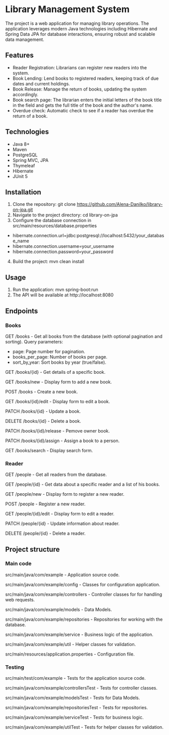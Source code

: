 # Library Management System
The project is a web application for managing library operations. 
The application leverages modern Java technologies including Hibernate and Spring Data JPA for database interactions, ensuring robust and scalable data management.

## Features
- Reader Registration: Librarians can register new readers into the system.
- Book Lending: Lend books to registered readers, keeping track of due dates and current holdings.
- Book Release: Manage the return of books, updating the system accordingly.
- Book search page: The librarian enters the initial letters of the book title in the field and gets the full title of the book and the author's name.
- Overdue check: Automatic check to see if a reader has overdue the return of a book.
  
## Technologies
- Java 8+
- Maven
- PostgreSQL
- Spring MVC, JPA
- Thymeleaf 
- Hibernate
- JUnit 5

## Installation
1. Clone the repository: git clone https://github.com/Alena-Danilko/library-on-jpa.git
2. Navigate to the project directory: cd library-on-jpa
3. Configure the database connection in src/main/resources/database.properties
- hibernate.connection.url=jdbc:postgresql://localhost:5432/your_database_name
- hibernate.connection.username=your_username
- hibernate.connection.password=your_password
4. Build the project: mvn clean install

## Usage
1. Run the application: mvn spring-boot:run
2. The API will be available at http://localhost:8080
## Endpoints
### Books
GET /books - Get all books from the database (with optional pagination and sorting). Query parameters:
- page: Page number for pagination.
- books_per_page: Number of books per page.
- sort_by_year: Sort books by year (true/false).

GET /books/{id} - Get details of a specific book.

GET /books/new - Display form to add a new book.

POST /books - Create a new book.

GET /books/{id}/edit - Display form to edit a book.

PATCH /books/{id} - Update a book.

DELETE /books/{id} - Delete a book.

PATCH /books/{id}/release - Pemove owner book.

PATCH /books/{id}/assign - Assign a book to a person.

GET /books/search - Display search form.

### Reader
GET /people - Get all readers from the database.

GET /people/{id} - Get data about a specific reader and a list of his books.

GET /people/new - Display form to register a new reader.

POST /people - Register a new reader.

GET /people/{id}/edit - Display form to edit a reader.

PATCH /people/{id} - Update information about reader.

DELETE /people/{id} - Delete a reader.
## Project structure
### Main code
src/main/java/com/example - Application source code.

src/main/java/com/example/config - Classes for configuration application.

src/main/java/com/example/controllers - Controller classes for for handling web requests.

src/main/java/com/example/models - Data Models.

src/main/java/com/example/repositories - Repositories for working with the database.

src/main/java/com/example/service - Business logic of the application.

src/main/java/com/example/util - Helper classes for validation.

src/main/resources/application.properties - Configuration file.

### Testing
src/main/test/com/example - Tests for the application source code.

src/main/java/com/example/controllersTest - Tests for controller classes.

src/main/java/com/example/modelsTest - Tests for Data Models.

src/main/java/com/example/repositoriesTest - Tests for repositories.

src/main/java/com/example/serviceTest - Tests for business logic.

src/main/java/com/example/utilTest - Tests for helper classes for validation.

